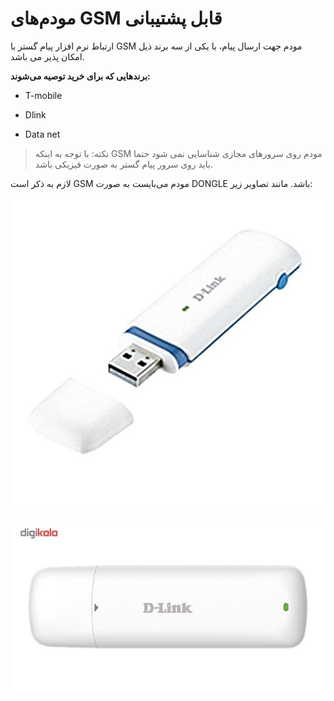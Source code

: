 # مودم‌های GSM قابل پشتیبانی 

ارتباط نرم افزار پیام گستر با GSM مودم جهت ارسال پیام، با یکی از سه برند ذیل امکان پذیر می باشد.

**برندهایی که برای خرید توصیه می‌شوند:**

- T-mobile

- Dlink

- Data net

> نکته: با توجه به اینکه GSM مودم روی سرورهای مجازی شناسایی نمی شود حتما باید روی سرور پیام گستر به صورت فیزیکی باشد.



لازم به ذکر است GSM مودم می‌بایست به صورت DONGLE باشد. مانند تصاویر زیر:

![](gsm1.jpg)

![](gsm2.jpg)



